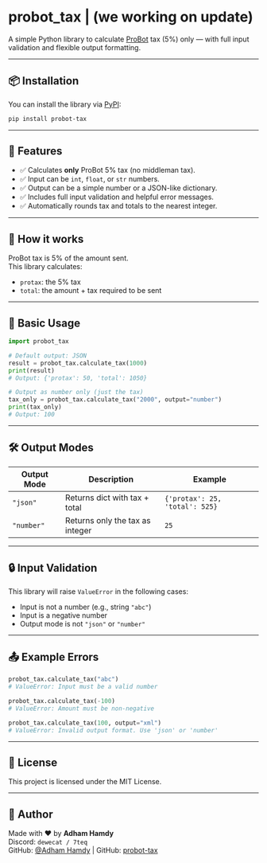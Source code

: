 
# probot_tax | (we working on update)

A simple Python library to calculate [ProBot](https://probot.io) tax (5%) only — with full input validation and flexible output formatting.

---

## 📦 Installation

You can install the library via [PyPI](https://pypi.org/project/probot-tax):

```bash
pip install probot-tax
```

---

## 🚀 Features

- ✅ Calculates **only** ProBot 5% tax (no middleman tax).
- ✅ Input can be `int`, `float`, or `str` numbers.
- ✅ Output can be a simple number or a JSON-like dictionary.
- ✅ Includes full input validation and helpful error messages.
- ✅ Automatically rounds tax and totals to the nearest integer.

---

## 🧠 How it works

ProBot tax is 5% of the amount sent.  
This library calculates:
- `protax`: the 5% tax
- `total`: the amount + tax required to be sent

---

## 🧪 Basic Usage

```python
import probot_tax

# Default output: JSON
result = probot_tax.calculate_tax(1000)
print(result)
# Output: {'protax': 50, 'total': 1050}

# Output as number only (just the tax)
tax_only = probot_tax.calculate_tax("2000", output="number")
print(tax_only)
# Output: 100
```

---

## 🛠 Output Modes

| Output Mode | Description                        | Example                             |
|-------------|------------------------------------|-------------------------------------|
| `"json"`    | Returns dict with tax + total      | `{'protax': 25, 'total': 525}`      |
| `"number"`  | Returns only the tax as integer    | `25`                                |

---

## 🔒 Input Validation

This library will raise `ValueError` in the following cases:
- Input is not a number (e.g., string `"abc"`)
- Input is a negative number
- Output mode is not `"json"` or `"number"`

---

## 📤 Example Errors

```python
probot_tax.calculate_tax("abc")
# ValueError: Input must be a valid number

probot_tax.calculate_tax(-100)
# ValueError: Amount must be non-negative

probot_tax.calculate_tax(100, output="xml")
# ValueError: Invalid output format. Use 'json' or 'number'
```

---

## 📘 License

This project is licensed under the MIT License.

---

## 💬 Author

Made with ❤️ by **Adham Hamdy**  
Discord: `dewecat / 7teq`  
GitHub: [@Adham Hamdy](https://github.com/AdhamT1) | GitHub: [probot-tax](https://github.com/AdhamT1/probot-tax)
